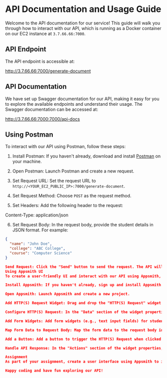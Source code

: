 # API Documentation and Usage Guide

Welcome to the API documentation for our service! This guide will walk you through how to interact with our API, which is running as a Docker container on our EC2 instance at `3.7.66.66:7000`.

## API Endpoint

The API endpoint is accessible at:

http://3.7.66.66:7000/generate-document


## API Documentation

We have set up Swagger documentation for our API, making it easy for you to explore the available endpoints and understand their usage. The Swagger documentation can be accessed at:


http://3.7.66.66:7000:7000/api-docs


## Using Postman

To interact with our API using Postman, follow these steps:

1. Install Postman: If you haven't already, download and install [Postman](https://www.postman.com/downloads/) on your machine.

2. Open Postman: Launch Postman and create a new request.

3. Set Request URL: Set the request URL to `http://<YOUR_EC2_PUBLIC_IP>:7000/generate-document`.

4. Set Request Method: Choose `POST` as the request method.

5. Set Headers: Add the following header to the request:

Content-Type: application/json

6. Set Request Body: In the request body, provide the student details in JSON format. For example:

```json
{
  "name": "John Doe",
  "college": "ABC College",
  "course": "Computer Science"
}

Send Request: Click the "Send" button to send the request. The API will generate a Word document and provide it as a response.
Using Appsmith UI
To create a user-friendly UI and interact with our API using Appsmith, follow these steps:

Install Appsmith: If you haven't already, sign up and install Appsmith on your machine.

Open Appsmith: Launch Appsmith and create a new project.

Add HTTP(S) Request Widget: Drag and drop the "HTTP(S) Request" widget from the Widget panel to your page.

Configure HTTP(S) Request: In the "Data" section of the widget properties, set the URL to http://<YOUR_EC2_PUBLIC_IP>:7000/generate-document and the method to POST.

Add Form Widgets: Add form widgets (e.g., text input fields) for students to enter their details.

Map Form Data to Request Body: Map the form data to the request body in the "Body" section of the widget properties.

Add a Button: Add a button to trigger the HTTP(S) Request when clicked.

Handle API Response: In the "Actions" section of the widget properties, handle the API response to display the generated Word document or any other relevant information.

Assignment
As part of your assignment, create a user interface using Appsmith to interact with our API and generate Word documents with student details. Follow the steps mentioned above to integrate the HTTP(S) Request widget and handle API responses. Once your UI is ready, you can use it to generate documents and experiment with different student details.

Happy coding and have fun exploring our API!
